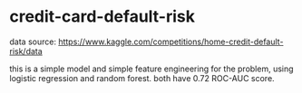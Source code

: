# credit-card-default-risk

data source:
https://www.kaggle.com/competitions/home-credit-default-risk/data

this is a simple model and simple feature engineering for the problem, using logistic regression and random forest.
both have 0.72 ROC-AUC score.

